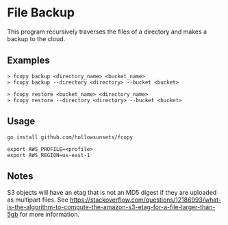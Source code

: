 # File Backup

This program recursively traverses the files of a directory and makes a backup to the cloud.

## Examples

```
> fcopy backup <directory_name> <bucket_name>
> fcopy backup --directory <directory> --bucket <bucket> 
```

```
> fcopy restore <bucket_name> <directory_name>
> fcopy restore --directory <directory> --bucket <bucket> 
```

## Usage

```
go install github.com/hollowsunsets/fcopy
```

```
export AWS_PROFILE=<profile>
export AWS_REGION=us-east-1
```



## Notes


S3 objects will have an etag that is not an MD5 digest if they are uploaded as multipart files.
See https://stackoverflow.com/questions/12186993/what-is-the-algorithm-to-compute-the-amazon-s3-etag-for-a-file-larger-than-5gb for more information.
